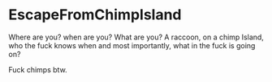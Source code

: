# EscapeFromChimpIsland
Where are you? when are you? What are you? A raccoon, on a chimp Island, who the fuck knows when and most importantly, what in the fuck is going on?

Fuck chimps btw.
